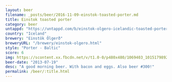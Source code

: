 ```yaml
---
layout: beer
filename: _posts/beer/2016-11-09-einstok-toasted-porter.md
title: Einstok toasted porter
category: beer
untappd: "https://untappd.com/b/einstok-olgero-icelandic-toasted-porter/107027"
country: "Iceland"
brewery: "Einstök Ölgerð"
breweryURL: "/brewery/einstok-olgero.html"
style: "Porter - Baltic"
score: 6
img: https://scontent.xx.fbcdn.net/v/t1.0-0/p480x480/1069403_10151798927653745_683815255_n.jpg?_nc_cat=0&oh=206e14629cc0e05e5ce493430048ba42&oe=5BB7A416
beer-date: "2013-07-19"
desc: "A good morning beer. With bacon and eggs. Also beer #300!"
permalink: /beer/:title.html
---
```

